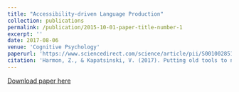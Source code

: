 ```yaml
---
title: "Accessibility-driven Language Production"
collection: publications
permalink: /publication/2015-10-01-paper-title-number-1
excerpt: ''
date: 2017-08-06
venue: 'Cognitive Psychology'
paperurl: 'https://www.sciencedirect.com/science/article/pii/S0010028517300154'
citation: 'Harmon, Z., & Kapatsinski, V. (2017). Putting old tools to novel uses: The role of form accessibility in semantic extension. <i>Cognitive Psychology\<i>, 98, 22–44.'
---
```


[Download paper here](https://www.sciencedirect.com/science/article/pii/S0010028517300154)


